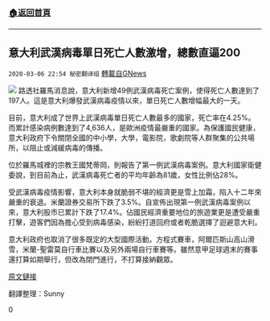 ###  [:house:返回首頁](https://github.com/ourhimalayas/txt)
---

## 意大利武漢病毒單日死亡人數激增，總數直逼200
`2020-03-06 22:54 秘密翻译组` [轉載自GNews](https://gnews.org/zh-hant/132596/)

![](https://s3-ap-northeast-1.amazonaws.com/news.guo.offload.media/wp-content/uploads/2020/03/06225259/italydeathtoll.jpg)
路透社羅馬消息說，意大利新增49例武漢病毒死亡案例，使得死亡人數達到了197人。這是意大利爆發武漢病毒疫情以來，單日死亡人數增幅最大的一天。

目前，意大利成了世界上武漢病毒單日死亡人數最多的國家，死亡率在4.25%。而累計感染病例數達到了4,636人，是歐洲疫情最嚴重的國家。為保護國民健康，意大利政府下令關閉全國的中小學，大學，電影院，歌劇院等人群聚集的公共場所，以阻止或減緩病毒的傳播。

位於羅馬城裡的宗教王國梵蒂岡，則報告了第一例武漢病毒案例。意大利國家衛健委說，到目前為止，武漢病毒死亡者的平均年齡為81歲，女性比例佔28%。

受武漢病毒疫情影響，意大利本身就脆弱不堪的經濟更是雪上加霜，陷入十二年來嚴重的衰退。米蘭證券交易所下跌了3.5%。自宣佈出現第一例武漢病毒案例以來，意大利股市已累計下跌了17.4%。佔國民經濟重要地位的旅遊業更是遭受嚴重打擊，遊客們因為擔心受到病毒感染，紛紛打道回府或者乾脆選擇了迴避意大利。

意大利政府也取消了很多既定的大型國際活動。方程式賽車，阿爾匹斯山高山滑雪，米蘭-聖雷莫自行車比賽以及另外兩場自行車賽等。雖然意甲足球週末的賽事還打算如期舉行，但改為閉門進行，不打算接納觀眾。

[原文鏈接](https://www.reuters.com/article/us-health-coronavirus-italy/italy-coronavirus-deaths-near-200-after-biggest-daily-jump-idUSKBN20T2ML)

翻譯整理：Sunny

0

